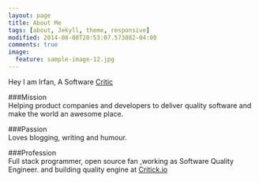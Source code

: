 ```yaml
---
layout: page
title: About Me
tags: [about, Jekyll, theme, responsive]
modified: 2014-08-08T20:53:07.573882-04:00
comments: true
image:
  feature: sample-image-12.jpg
---
```


Hey I am Irfan, A Software <a href="https://en.wikipedia.org/wiki/Critic">Critic</a>


###Mission    
Helping product companies and developers to deliver quality software and make the world an awesome place.

###Passion   
Loves blogging, writing and humour.

###Profession  
Full stack programmer, open source fan ,working as Software Quality Engineer.
and building quality engine at <a href="http://critick.io">Critick.io</a>
